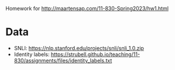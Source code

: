 Homework for http://maartensap.com/11-830-Spring2023/hw1.html

# Data

- SNLI: https://nlp.stanford.edu/projects/snli/snli_1.0.zip
- Identity labels: https://strubell.github.io/teaching/11-830/assignments/files/identity_labels.txt
